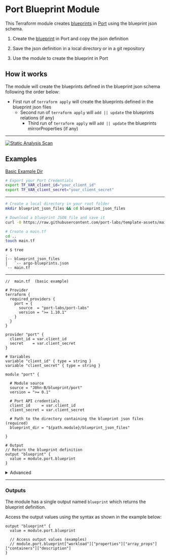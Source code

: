 # Port Blueprint Module

This Terraform module creates [blueprints](https://registry.terraform.io/providers/port-labs/port-labs/latest/docs/resources/port_blueprint) in [Port](https://app.getport.io/) using the blueprint json schema.

1. Create the [blueprint](https://docs.getport.io/build-your-software-catalog/define-your-data-model/setup-blueprint/) in Port and copy the json definition

2. Save the json definition in a local directory or in a git repository

3. Use the module to create the blueprint in Port

## How it works

The module will create the blueprints defined in the blueprint json schema following the order below:

- First run of `terraform apply` will create the blueprints defined in the blueprint json files
  - Second run of `terraform apply` will `add || update` the blueprints relations (if any)
    - Third run of `terraform apply` will `add || update` the blueprints mirrorProperties (if any)

---

[![Static Analysis Scan](https://github.com/J0hn-B/terraform-port-blueprint/actions/workflows/static_analysis_scan.yml/badge.svg)](https://github.com/J0hn-B/terraform-port-blueprint/actions/workflows/static_analysis_scan.yml)

## Examples

[Basic Example Dir](/examples/basic_example/)

```bash
# Export your Port Credentials
export TF_VAR_client_id="your_client_id"
export TF_VAR_client_secret="your_client_secret"
```

---

```bash
# Create a local directory in your root folder
mkdir blueprint_json_files && cd blueprint_json_files

# Download a blueprint JSON file and save it
curl -0 https://raw.githubusercontent.com/port-labs/template-assets/main/kubernetes/blueprints/argo-blueprints.json > argo-blueprints.json

# Create a main.tf
cd ..
touch main.tf
```

```dir
# $ tree
.
|-- blueprint_json_files
|   `-- argo-blueprints.json
`-- main.tf

```

---

```hcl
//  main.tf  (basic example)

# Provider
terraform {
  required_providers {
    port = {
      source  = "port-labs/port-labs"
      version = ">= 1.10.1"
    }
  }
}

provider "port" {
  client_id = var.client_id
  secret    = var.client_secret
}

# Variables
variable "client_id" { type = string }
variable "client_secret" { type = string }

module "port" {

  # Module source
  source = "J0hn-B/blueprint/port"
  version = ">= 0.1"

  # Port API credentials
  client_id     = var.client_id
  client_secret = var.client_secret

  # Path to the directory containing the blueprint json files (required)
  blueprint_dir = "${path.module}/blueprint_json_files"

}

# Output
// Return the blueprint definition
output "blueprint" {
  value = module.port.blueprint
}

```

<!-- markdownlint-disable -->
<details>

<summary>Advanced</summary>
<!-- markdownlint-enable -->

[Advanced Example Dir](/examples/advanced_example/)

- Complete the basic example
  - Replace the `main.tf` file with the following code:

```hcl
//  main.tf

# Provider
terraform {
  required_providers {
    port = {
      source  = "port-labs/port-labs"
      version = ">= 1.10.1"
    }
    github = {
      source  = "integrations/github"
      version = ">= 5.45.0"
    }
  }
}


provider "port" {
  client_id = var.client_id
  secret    = var.client_secret
}

# Variables
variable "client_id" { type = string }
variable "client_secret" { type = string }


# Get the json configuration from the gitops repository
data "github_repository" "port_labs" {
  full_name = "port-labs/template-assets"
}

data "github_repository_file" "lean_kubernetes_usecase_bps" {
  repository = data.github_repository.port_labs.full_name
  branch     = "main"
  file       = "kubernetes/blueprints/lean_kubernetes_usecase_bps.json"
}

# Module
module "port" {

  // Set the module source
  source = "J0hn-B/blueprint/port"
  version = ">= 0.1"

  // Port API credentials used by hashicorp/http provider
  client_id     = var.client_id
  client_secret = var.client_secret

  // Set the path to the directory containing the blueprint json files
  blueprint_dir = "${path.module}/blueprint_json_files"

  // Get the blueprints json data
  blueprint_repo = data.github_repository_file.lean_kubernetes_usecase_bps.content

  // Force delete entities (optional)
  force_delete_entities = true

}

```

## </details>

---

### Outputs

The module has a single output named `blueprint` which returns the blueprint definition.

Access the output values using the syntax as shown in the example below:

```hcl
output "blueprint" {
  value = module.port.blueprint

  // Access output values (examples)
  // module.port.blueprint["workload"]["properties"]["array_props"]["containers"]["description"]
}
```

